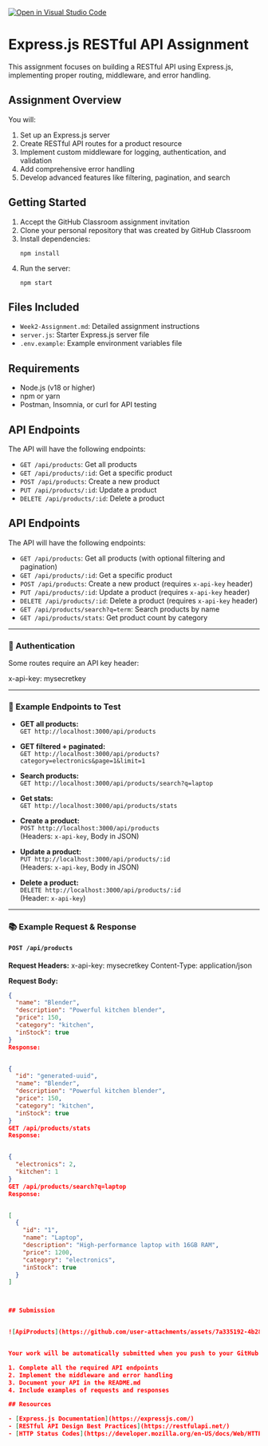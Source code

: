 [![Open in Visual Studio Code](https://classroom.github.com/assets/open-in-vscode-2e0aaae1b6195c2367325f4f02e2d04e9abb55f0b24a779b69b11b9e10269abc.svg)](https://classroom.github.com/online_ide?assignment_repo_id=19868115&assignment_repo_type=AssignmentRepo)
# Express.js RESTful API Assignment

This assignment focuses on building a RESTful API using Express.js, implementing proper routing, middleware, and error handling.

## Assignment Overview

You will:
1. Set up an Express.js server
2. Create RESTful API routes for a product resource
3. Implement custom middleware for logging, authentication, and validation
4. Add comprehensive error handling
5. Develop advanced features like filtering, pagination, and search

## Getting Started

1. Accept the GitHub Classroom assignment invitation
2. Clone your personal repository that was created by GitHub Classroom
3. Install dependencies:
   ```
   npm install
   ```
4. Run the server:
   ```
   npm start
   ```

## Files Included

- `Week2-Assignment.md`: Detailed assignment instructions
- `server.js`: Starter Express.js server file
- `.env.example`: Example environment variables file

## Requirements

- Node.js (v18 or higher)
- npm or yarn
- Postman, Insomnia, or curl for API testing

## API Endpoints

The API will have the following endpoints:

- `GET /api/products`: Get all products
- `GET /api/products/:id`: Get a specific product
- `POST /api/products`: Create a new product
- `PUT /api/products/:id`: Update a product
- `DELETE /api/products/:id`: Delete a product



## API Endpoints

The API will have the following endpoints:

- `GET /api/products`: Get all products (with optional filtering and pagination)
- `GET /api/products/:id`: Get a specific product
- `POST /api/products`: Create a new product (requires `x-api-key` header)
- `PUT /api/products/:id`: Update a product (requires `x-api-key` header)
- `DELETE /api/products/:id`: Delete a product (requires `x-api-key` header)
- `GET /api/products/search?q=term`: Search products by name
- `GET /api/products/stats`: Get product count by category

---

### 🔐 Authentication
Some routes require an API key header:

x-api-key: mysecretkey



---

### 📌 Example Endpoints to Test

- **GET all products:**  
  `GET http://localhost:3000/api/products`

- **GET filtered + paginated:**  
  `GET http://localhost:3000/api/products?category=electronics&page=1&limit=1`

- **Search products:**  
  `GET http://localhost:3000/api/products/search?q=laptop`

- **Get stats:**  
  `GET http://localhost:3000/api/products/stats`

- **Create a product:**  
  `POST http://localhost:3000/api/products`  
  (Headers: `x-api-key`, Body in JSON)

- **Update a product:**  
  `PUT http://localhost:3000/api/products/:id`  
  (Headers: `x-api-key`, Body in JSON)

- **Delete a product:**  
  `DELETE http://localhost:3000/api/products/:id`  
  (Header: `x-api-key`)

---

### 📚 Example Request & Response

#### `POST /api/products`

**Request Headers:**
x-api-key: mysecretkey
Content-Type: application/json



**Request Body:**
```json
{
  "name": "Blender",
  "description": "Powerful kitchen blender",
  "price": 150,
  "category": "kitchen",
  "inStock": true
}
Response:


{
  "id": "generated-uuid",
  "name": "Blender",
  "description": "Powerful kitchen blender",
  "price": 150,
  "category": "kitchen",
  "inStock": true
}
GET /api/products/stats
Response:


{
  "electronics": 2,
  "kitchen": 1
}
GET /api/products/search?q=laptop
Response:


[
  {
    "id": "1",
    "name": "Laptop",
    "description": "High-performance laptop with 16GB RAM",
    "price": 1200,
    "category": "electronics",
    "inStock": true
  }
]



## Submission


![ApiProducts](https://github.com/user-attachments/assets/7a335192-4b28-44d5-9e95-24284ceaca08)


Your work will be automatically submitted when you push to your GitHub Classroom repository. Make sure to:

1. Complete all the required API endpoints
2. Implement the middleware and error handling
3. Document your API in the README.md
4. Include examples of requests and responses

## Resources

- [Express.js Documentation](https://expressjs.com/)
- [RESTful API Design Best Practices](https://restfulapi.net/)
- [HTTP Status Codes](https://developer.mozilla.org/en-US/docs/Web/HTTP/Status) 



